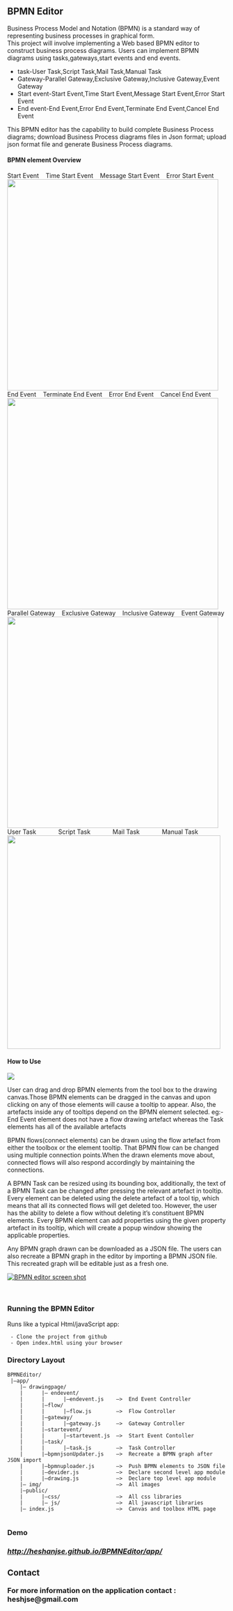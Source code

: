 <h2><b>BPMN Editor</b></h2>

Business Process Model and Notation (BPMN) is a standard way of representing business processes in graphical form.  
This project will involve implementing a Web based BPMN editor to construct business process diagrams. Users can implement BPMN diagrams using tasks,gateways,start events and end events.   
  
 - task-User Task,Script Task,Mail Task,Manual Task  
 - Gateway-Parallel Gateway,Exclusive Gateway,Inclusive Gateway,Event Gateway  
 - Start event-Start Event,Time Start Event,Message Start Event,Error Start Event  
 - End event-End Event,Error End Event,Terminate End Event,Cancel End Event    

This BPMN editor has the capability to build complete Business Process diagrams; download Business Process diagrams files in Json format; upload json format file and generate Business Process diagrams.

<p>
<h4><b>BPMN element Overview</b></h4>
  Start Event&nbsp;&nbsp;&nbsp;&nbsp;Time Start Event&nbsp;&nbsp;&nbsp;&nbsp;Message Start Event&nbsp;&nbsp;&nbsp;&nbsp;Error Start Event  
  <br>
  <img src="http://i68.tinypic.com/jjsdh1.png" width="485"/>
  <br>
  End Event&nbsp;&nbsp;&nbsp;&nbsp;Terminate End Event&nbsp;&nbsp;&nbsp;&nbsp;Error End Event&nbsp;&nbsp;&nbsp;&nbsp;Cancel End Event  
  <br>
  <img src="http://i66.tinypic.com/2ahcpqf.png" width="485"/>
  <br>
  Parallel Gateway&nbsp;&nbsp;&nbsp;&nbsp;Exclusive Gateway&nbsp;&nbsp;&nbsp;&nbsp;Inclusive Gateway&nbsp;&nbsp;&nbsp;&nbsp;Event Gateway  
  <br>
  <img src="http://i65.tinypic.com/6oookg.png" width="485"/>
  <br>
  User Task&nbsp;&nbsp;&nbsp;&nbsp;&nbsp;&nbsp;&nbsp;&nbsp;&nbsp;&nbsp;&nbsp;&nbsp;&nbsp;Script Task&nbsp;&nbsp;&nbsp;&nbsp;&nbsp;&nbsp;&nbsp;&nbsp;&nbsp;&nbsp;&nbsp;&nbsp;&nbsp;Mail Task&nbsp;&nbsp;&nbsp;&nbsp;&nbsp;&nbsp;&nbsp;&nbsp;&nbsp;&nbsp;&nbsp;&nbsp;&nbsp;Manual Task  
  <br>
  <img src="http://i66.tinypic.com/2f0fvk9.png" width="490"/>

  <!--<img src="your_relative_path_here_number_2_large_name" width="350"/>-->
  <h4><b>How to Use</b></h4>
<img src="http://i66.tinypic.com/34htpfk.png" />
</p>

User can drag and drop BPMN elements from the tool box to the drawing canvas.Those BPMN elements can be dragged in the canvas and upon clicking on any of those elements will cause a tooltip to appear. Also, the artefacts inside any of tooltips depend on the BPMN element selected. eg:- End Event element does not have a flow drawing artefact whereas the Task  elements has all of the available artefacts

BPMN flows(connect elements) can be drawn using  the flow artefact from either the toolbox or the element tooltip. That BPMN flow can be changed using multiple connection points.When the drawn elements move about, connected flows will also respond accordingly by maintaining the connections.

A BPMN Task can be resized using its bounding box, additionally, the text of a BPMN Task can be changed after pressing the relevant artefact in tooltip. Every element can be deleted using the delete artefact of a tool tip, which means that all its connected flows will get deleted too. However,  the user has the ability to delete a flow without deleting it’s constituent BPMN elements. 
Every BPMN element can add properties using the given property artefact in its tooltip, which will create a popup window showing the applicable properties. 

Any BPMN graph drawn can be downloaded as a JSON file. The users can also recreate a BPMN graph in the editor by importing a BPMN JSON file. This recreated graph will be editable just as a fresh one. 


<a href="http://i64.tinypic.com/2910ydi.png" target="_blank"><img src="http://i64.tinypic.com/2910ydi.png" border="0" alt="BPMN editor screen shot" ></a>
<!--<a href="http://tinypic.com?ref=2gw5ag5" target="_blank"><img src="http://i65.tinypic.com/2gw5ag5.png" border="0" alt="Image and video hosting by TinyPic"  height="490" width="500"></a>-->
<br>
<h3><b>Running the BPMN Editor</b></h3>
Runs like a typical Html/javaScript app:  

```
 - Clone the project from github
 - Open index.html using your browser 
```
 
 <h3><b>Directory Layout</b></h3>
 
```
BPMNEditor/  
 |—app/  
    |— drawingpage/  
    |      |— endevent/  
    |      |      |—endevent.js    —>  End Event Controller  
    |      |—flow/
    |      |      |—flow.js        —>  Flow Controller  
    |      |—gateway/
    |      |      |—gateway.js     —>  Gateway Controller  
    |      |—startevent/
    |      |      |—startevent.js  —>  Start Event Contoller  
    |      |—task/
    |      |      |—task.js        —>  Task Controller  
    |      |—bpmnjsonUpdater.js    —>  Recreate a BPMN graph after JSON import  
    |      |—bpmnuploader.js       —>  Push BPMN elements to JSON file  
    |      |—devider.js            —>  Declare second level app module  
    |      |—drawing.js            —>  Declare top level app module  
    |— img/                        —>  All images  
    |—public/
    |      |—css/                  —>  All css libraries  
    |      |— js/                  —>  All javascript libraries  
    |— index.js                    —>  Canvas and toolbox HTML page  
    
```
<h3>Demo<h3>
<a href="http://heshanjse.github.io/BPMNEditor/app/"><h5>http://heshanjse.github.io/BPMNEditor/app/<h5></a>

 <h3><b>Contact</b></h3>
 For more information on the application contact : heshjse@gmail.com

